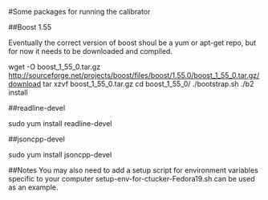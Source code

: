 #Some packages for running the calibrator

##Boost 1.55

Eventually the correct version of boost shoul be a yum or apt-get repo, but for now it needs to be downloaded and compiled.

wget -O boost_1_55_0.tar.gz http://sourceforge.net/projects/boost/files/boost/1.55.0/boost_1_55_0.tar.gz/download
tar xzvf boost_1_55_0.tar.gz
cd boost_1_55_0/
./bootstrap.sh
./b2 install

##readline-devel

sudo yum install readline-devel

##jsoncpp-devel

sudo yum install jsoncpp-devel

##Notes
You may also need to add a setup script for environment variables specific to your computer setup-env-for-ctucker-Fedora19.sh can be used as an example.


